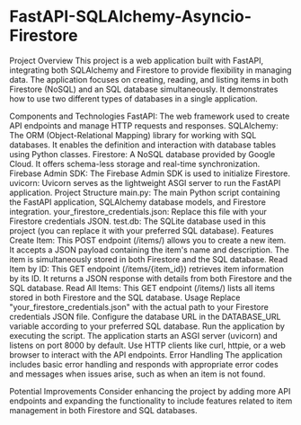 # FastAPI-SQLAlchemy-Asyncio-Firestore

Project Overview
This project is a web application built with FastAPI, integrating both SQLAlchemy and Firestore to provide flexibility in managing data. The application focuses on creating, reading, and listing items in both Firestore (NoSQL) and an SQL database simultaneously. It demonstrates how to use two different types of databases in a single application.

Components and Technologies
FastAPI: The web framework used to create API endpoints and manage HTTP requests and responses.
SQLAlchemy: The ORM (Object-Relational Mapping) library for working with SQL databases. It enables the definition and interaction with database tables using Python classes.
Firestore: A NoSQL database provided by Google Cloud. It offers schema-less storage and real-time synchronization.
Firebase Admin SDK: The Firebase Admin SDK is used to initialize Firestore.
uvicorn: Uvicorn serves as the lightweight ASGI server to run the FastAPI application.
Project Structure
main.py: The main Python script containing the FastAPI application, SQLAlchemy database models, and Firestore integration.
your_firestore_credentials.json: Replace this file with your Firestore credentials JSON.
test.db: The SQLite database used in this project (you can replace it with your preferred SQL database).
Features
Create Item: This POST endpoint (/items/) allows you to create a new item. It accepts a JSON payload containing the item's name and description. The item is simultaneously stored in both Firestore and the SQL database.
Read Item by ID: This GET endpoint (/items/{item_id}) retrieves item information by its ID. It returns a JSON response with details from both Firestore and the SQL database.
Read All Items: This GET endpoint (/items/) lists all items stored in both Firestore and the SQL database.
Usage
Replace "your_firestore_credentials.json" with the actual path to your Firestore credentials JSON file.
Configure the database URL in the DATABASE_URL variable according to your preferred SQL database.
Run the application by executing the script.
The application starts an ASGI server (uvicorn) and listens on port 8000 by default.
Use HTTP clients like curl, httpie, or a web browser to interact with the API endpoints.
Error Handling
The application includes basic error handling and responds with appropriate error codes and messages when issues arise, such as when an item is not found.

Potential Improvements
Consider enhancing the project by adding more API endpoints and expanding the functionality to include features related to item management in both Firestore and SQL databases.
